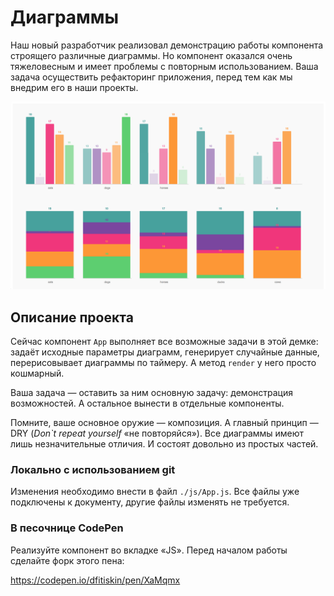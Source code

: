 Диаграммы
===

Наш новый разработчик реализовал демонстрацию работы компонента строящего различные диаграммы. Но компонент оказался очень тяжеловесным и имеет проблемы с повторным использованием. Ваша задача осуществить рефакторинг приложения, перед тем как мы внедрим его в наши проекты.

![Диаграммы](./res/preview.png)

## Описание проекта

Сейчас компонент `App` выполняет все возможные задачи в этой демке: задаёт исходные параметры диаграмм, генерирует случайные данные, перерисовывает диаграммы по таймеру. А метод `render` у него просто кошмарный.

Ваша задача — оставить за ним основную задачу: демонстрация возможностей. А остальное вынести в отдельные компоненты.

Помните, ваше основное оружие — композиция. А главный принцип — DRY (_Don`t repeat yourself_ «не повторяйся»). Все диаграммы имеют лишь незначительные отличия. И состоят довольно из простых частей.

### Локально с использованием git

Изменения необходимо внести в файл `./js/App.js`. Все файлы уже подключены к документу, другие файлы изменять не требуется.

### В песочнице CodePen

Реализуйте компонент во вкладке «JS». Перед началом работы сделайте форк этого пена:

https://codepen.io/dfitiskin/pen/XaMqmx
